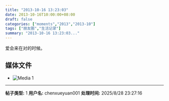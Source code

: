 ```yaml
---
title: "2013-10-16 13:23:03"
date: 2013-10-16T10:00:00+08:00
draft: false
categories: ["moments","2013","2013-10"]
tags: ["朋友圈","生活记录"]
summary: "2013-10-16 13:23:03..."
---
```


爱会来在对的时候。

## 媒体文件

- ![Media 1](/Moments/photos/2013-10-16/201310161323030.jpg)

---

**帖子类型:** 1
**用户名:** chenxueyuan001
**处理时间:** 2025/8/28 23:27:16